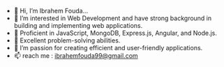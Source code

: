 - 👋 Hi, I’m Ibrahem Fouda...
- 👀 I’m interested in Web Development and have strong background in building and implementing web applications. 
- 🌱 Proficient in JavaScript, MongoDB, Express.js, Angular, and Node.js.
- 🌱 Excellent problem-solving abilities.
- 💞️ I’m passion for creating efficient and user-friendly applications.
- 📫 reach me : ibrahemfouda99@gmail.com

<!---
ibrahem365/ibrahem365 is a ✨ special ✨ repository because its `README.md` (this file) appears on your GitHub profile.
You can click the Preview link to take a look at your changes.
--->
